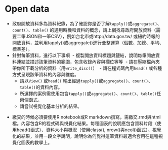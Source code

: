 # Open data
* 政府開放資料多為資料紀錄，為了確認你是否了解`tapply()`或`aggregate()`、`count()`、`table()` 的適用時機和資料的概念，請上網找尋政府開放資料（需要二筆JSON和一筆CSV），例如台北市或http://data.gov.tw/ 或紐約時報的開放資料，並利用tapply()或aggregate()進行彙整運算（個數、加總、平均、標準差）。
* 針對每筆資料，進行以下事項
  - 複製開放資料標題與鏈結，說明每筆開放資料連結並描述該筆資料的範圍，包含收錄內容與欄位等等
  - 請在壓縮檔內夾帶你所下載分析的資料（用`write_disc()`）
  - 請在程式碼內用`head()` 或各種方式呈現該筆資料的內容與維度。
  - 請以`View()` 或`head()` 輸出經過`tapply()`或`aggregate()`、`count()`、`table()`的資料內容。
  - 所選擇的案例需使用包含`tapply()`或`aggregate()`、`count()`、`table()`任兩個函式。
  - 請嘗試視覺化基本分析的結果。
- 繳交的時候必須要使用R notebook或R markdown撰寫，需繳交.rmd與html檔。內容包含R的程式碼與視覺化結果。每種圖表的說明應包含資料片段（使用head()函式）、資料大小與概況（使用class(), nrow()與ncol()函式）、視覺化的結果，並用一段文字說明，說明你為何覺得這筆資料最適合套用在這種視覺化圖表的教學上。
